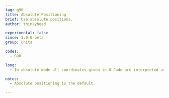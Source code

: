 ```yaml
---
tag: g90
title: Absolute Positioning
brief: Use absolute positions.
author: thinkyhead

experimental: false
since: 1.0.0-beta
group: units

codes:
  - G90

long:
  - In absolute mode all coordinates given in G-Code are interpreted as positions in the logical coordinate space. This includes the extruder position unless overridden by [`M83`](/docs/gcode/M083.html).

notes:
  - Absolute positioning is the default.

---
```

